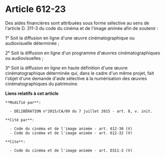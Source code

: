 # Article 612-23

Des aides financières sont attribuées sous forme sélective au sens de l'article D. 311-3 du code du cinéma et de l'image
animée afin de soutenir :

1° Soit la diffusion en ligne d'une œuvre cinématographique ou audiovisuelle déterminée ;

2° Soit la diffusion en ligne d'un programme d'œuvres cinématographiques ou audiovisuelles ;

3° Soit la diffusion en ligne en haute définition d'une œuvre cinématographique déterminée qui, dans le cadre d'un même
projet, fait l'objet d'une demande d'aide sélective à la numérisation des œuvres cinématographiques du patrimoine.

**Liens relatifs à cet article**

	**Modifié par**:

	  - DÉLIBÉRATION n°2015/CA/09 du 7 juillet 2015 - art. 8, v. init.

	**Cité par**:

	  - Code du cinéma et de l'image animée - art. 612-30 (V)
	  - Code du cinéma et de l'image animée - art. 612-32 (V)

	**Cite**:

	  - Code du cinéma et de l'image animée - art. D311-3 (V)
